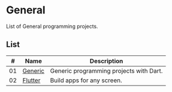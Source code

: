 # General

List of General programming projects.

## List

|  #  | Name                                  | Description                                                                                   |
| ----| --------------------------------------| ----------------------------------------------------------------------------------------------|
|  01 | [Generic](./generic/README.md)        | Generic programming projects with Dart.                                                       |
|  02 | [Flutter](./flutter/README.md)        | Build apps for any screen.                                                                    |
